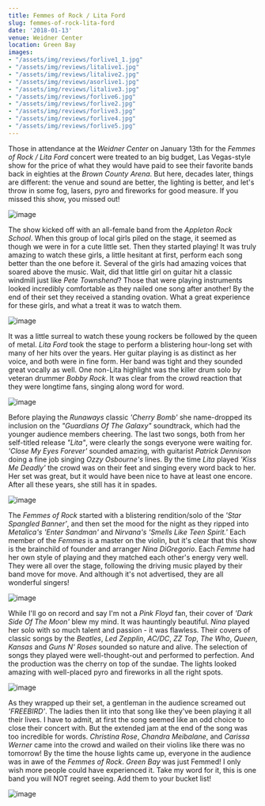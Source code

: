 ```yaml
---
title: Femmes of Rock / Lita Ford
slug: femmes-of-rock-lita-ford
date: '2018-01-13'
venue: Weidner Center
location: Green Bay
images:
- "/assets/img/reviews/forlive1_1.jpg"
- "/assets/img/reviews/litalive1.jpg"
- "/assets/img/reviews/litalive2.jpg"
- "/assets/img/reviews/asorlive1.jpg"
- "/assets/img/reviews/litalive3.jpg"
- "/assets/img/reviews/forlive6.jpg"
- "/assets/img/reviews/forlive2.jpg"
- "/assets/img/reviews/forlive3.jpg"
- "/assets/img/reviews/forlive4.jpg"
- "/assets/img/reviews/forlive5.jpg"
---
```


Those in attendance at the *Weidner Center* on January 13th for the *Femmes of Rock / Lita Ford* concert were treated to an big budget, Las Vegas-style show for the price of what they would have paid to see their favorite bands back in eighties at the *Brown County Arena*. But here, decades later, things are different: the venue and sound are better, the lighting is better, and let's throw in some fog, lasers, pyro and fireworks for good measure. If you missed this show, you missed out!

![image](/assets/img/reviews/asorlive1.jpg) 

The show kicked off with an all-female band from the *Appleton Rock School*. When this group of local girls piled on the stage, it seemed as though we were in for a cute little set. Then they started playing! It was truly amazing to watch these girls, a little hesitant at first, perform each song better than the one before it. Several of the girls had amazing voices that soared above the music. Wait, did that little girl on guitar hit a classic windmill just like *Pete Townshend*? Those that were playing instruments looked incredibly comfortable as they nailed one song after another! By the end of their set they received a standing ovation. What a great experience for these girls, and what a treat it was to watch them.

![image](/assets/img/reviews/litalive1.jpg)

It was a little surreal to watch these young rockers be followed by the queen of metal. *Lita Ford* took the stage to perform a blistering hour-long set with many of her hits over the years. Her guitar playing is as distinct as her voice, and both were in fine form. Her band was tight and they sounded great vocally as well. One non-Lita highlight was the killer drum solo by veteran drummer *Bobby Rock*. It was clear from the crowd reaction that they were longtime fans, singing along word for word. 

![image](/assets/img/reviews/litalive3.jpg) 

Before
playing the *Runaways* classic _'Cherry Bomb'_ she name-dropped its inclusion on the _\"Guardians Of The Galaxy\"_ soundtrack, which had the younger audience members cheering. The last two songs, both from her self-titled release _\"Lita\"_, were clearly the songs everyone were waiting for. _'Close My Eyes Forever'_ sounded amazing, with guitarist *Patrick Dennison* doing a fine job singing *Ozzy Osbourne's* lines. By the time *Lita* played _'Kiss Me Deadly'_ the crowd was on their feet and singing every word back to her. Her set was great, but it would have been nice to have at least one encore. After all these years, she still has it in spades.

![image](/assets/img/reviews/forlive5.jpg) 

The *Femmes of Rock* started with a blistering rendition/solo of the _'Star Spangled Banner'_, and then set the mood for the night as they ripped into *Metalica's* _'Enter Sandman'_ and *Nirvana's* _'Smells Like Teen Spirit.'_ Each member of the *Femmes* is a master on the violin, but it's clear that this show is the brainchild of founder and arranger *Nina DiGregorio*. Each *Femme* had her own style of playing and they matched each other's energy very well. They were all over the stage, following the driving music played by their band move for move. And although it's not advertised, they are all wonderful singers! 

![image](/assets/img/reviews/forlive2.jpg)

While I'll go on record and say I'm not a *Pink Floyd* fan, their cover of _'Dark Side Of The Moon'_ blew my mind. It was hauntingly beautiful. *Nina* played her solo with so much talent and passion - it was flawless. Their covers of classic songs by the *Beatles*, *Led Zepplin*, *AC/DC*, *ZZ Top*, *The Who*, *Queen*, *Kansas* and *Guns N' Roses* sounded so nature and alive. The selection of songs they played were well-thought-out and performed to perfection. And the production was the cherry on top of the sundae. The lights looked amazing with well-placed pyro and fireworks in all the right spots. 

![image](/assets/img/reviews/forlive3.jpg)

As they wrapped up their set, a gentleman in the audience screamed out _'FREEBIRD'_. The ladies then lit into that song like they've been playing it all their lives. I have to admit, at first the song seemed like an odd choice to close their concert with. But the extended jam at the end of the song was too incredible for words. *Christina Rose*, *Chandra Meibalane*, and *Carissa Werner* came into the crowd and wailed on their violins like there was no tomorrow! By the time the house lights came up, everyone in the audience was in awe of the *Femmes of Rock*. *Green Bay* was just Femmed! I only wish more people could have experienced it. Take my word for it, this is one band you will NOT regret seeing. Add them to your bucket list!

![image](/assets/img/reviews/forlive4.jpg)